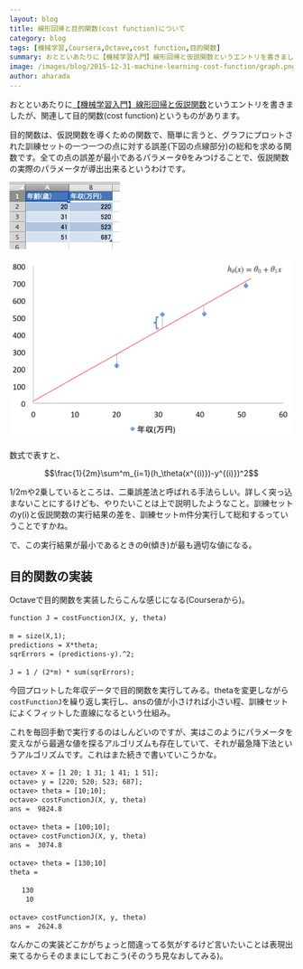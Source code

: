 ```yaml
---
layout: blog
title: 線形回帰と目的関数(cost function)について
category: blog
tags: [機械学習,Coursera,Octave,cost function,目的関数]  
summary: おとといあたりに【機械学習入門】線形回帰と仮説関数というエントリを書きましたが、関連して目的関数(cost function)というものがあります。
image: /images/blog/2015-12-31-machine-learning-cost-function/graph.png
author: aharada
---
```


おとといあたりに[【機械学習入門】線形回帰と仮説関数](http://tech.mof-mof.co.jp/blog/machine-learning-linear.html)というエントリを書きましたが、関連して目的関数(cost function)というものがあります。

目的関数は、仮説関数を導くための関数で、簡単に言うと、グラフにプロットされた訓練セットの一つ一つの点に対する誤差(下図の点線部分)の総和を求める関数です。全ての点の誤差が最小であるパラメータθをみつけることで、仮説関数の実際のパラメータが導出出来るというわけです。

![訓練セットの表](../images/blog/2015-12-31-machine-learning-cost-function/table.png)

![グラフ](../images/blog/2015-12-31-machine-learning-cost-function/graph.png)

数式で表すと、

$$\frac{1}{2m}\sum^m_{i=1}(h_\theta(x^{(i)})-y^{(i)})^2$$

1/2mや2乗しているところは、二乗誤差法と呼ばれる手法らしい。詳しく突っ込まないことにするけども、やりたいことは上で説明したようなこと。訓練セットのy(i)と仮説関数の実行結果の差を、訓練セットm件分実行して総和するっていうことですかね。

で、この実行結果が最小であるときのθ(傾き)が最も適切な値になる。

## 目的関数の実装

Octaveで目的関数を実装したらこんな感じになる(Courseraから)。

```
function J = costFunctionJ(X, y, theta)

m = size(X,1);
predictions = X*theta;
sqrErrors = (predictions-y).^2;

J = 1 / (2*m) * sum(sqrErrors);
```

今回プロットした年収データで目的関数を実行してみる。thetaを変更しながら`costFunctionJ`を繰り返し実行し、ansの値が小さければ小さい程、訓練セットによくフィットした直線になるという仕組み。

これを毎回手動で実行するのはしんどいのですが、実はこのようにパラメータを変えながら最適な値を探るアルゴリズムも存在していて、それが最急降下法というアルゴリズムです。これはまた続きで書いていこうかな。

```
octave> X = [1 20; 1 31; 1 41; 1 51];
octave> y = [220; 520; 523; 687];
octave> theta = [10;10];
octave> costFunctionJ(X, y, theta)
ans =  9824.8

octave> theta = [100;10];
octave> costFunctionJ(X, y, theta)
ans =  3074.8

octave> theta = [130;10]
theta =

   130
    10

octave> costFunctionJ(X, y, theta)
ans =  2624.8
```

なんかこの実装どこかがちょっと間違ってる気がするけど言いたいことは表現出来てるからそのままにしておこう(そのうち見なおしてみる)。
